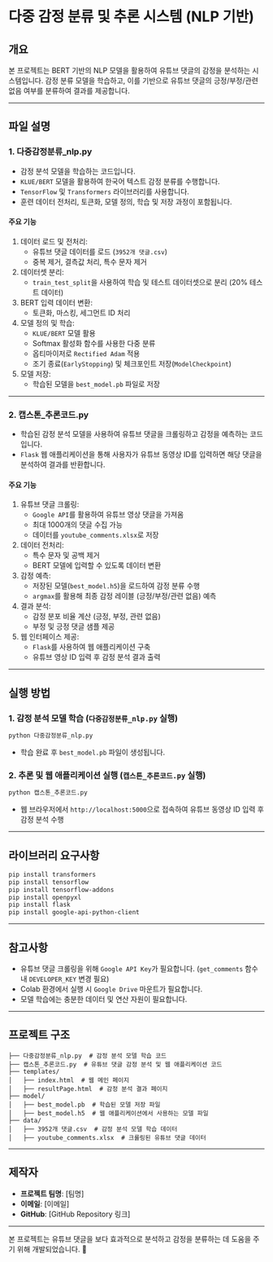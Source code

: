 # 다중 감정 분류 및 추론 시스템 (NLP 기반)

## 개요

본 프로젝트는 BERT 기반의 NLP 모델을 활용하여 유튜브 댓글의 감정을 분석하는 시스템입니다. 감정 분류 모델을 학습하고, 이를 기반으로 유튜브 댓글의 긍정/부정/관련 없음 여부를 분류하여 결과를 제공합니다.

---

## 파일 설명

### 1. 다중감정분류\_nlp.py

- 감정 분석 모델을 학습하는 코드입니다.
- `KLUE/BERT` 모델을 활용하여 한국어 텍스트 감정 분류를 수행합니다.
- `TensorFlow` 및 `Transformers` 라이브러리를 사용합니다.
- 훈련 데이터 전처리, 토큰화, 모델 정의, 학습 및 저장 과정이 포함됩니다.

#### 주요 기능

1. 데이터 로드 및 전처리:
   - 유튜브 댓글 데이터를 로드 (`3952개 댓글.csv`)
   - 중복 제거, 결측값 처리, 특수 문자 제거
2. 데이터셋 분리:
   - `train_test_split`을 사용하여 학습 및 테스트 데이터셋으로 분리 (20% 테스트 데이터)
3. BERT 입력 데이터 변환:
   - 토큰화, 마스킹, 세그먼트 ID 처리
4. 모델 정의 및 학습:
   - `KLUE/BERT` 모델 활용
   - Softmax 활성화 함수를 사용한 다중 분류
   - 옵티마이저로 `Rectified Adam` 적용
   - 조기 종료(`EarlyStopping`) 및 체크포인트 저장(`ModelCheckpoint`)
5. 모델 저장:
   - 학습된 모델을 `best_model.pb` 파일로 저장

---

### 2. 캡스톤\_추론코드.py

- 학습된 감정 분석 모델을 사용하여 유튜브 댓글을 크롤링하고 감정을 예측하는 코드입니다.
- `Flask` 웹 애플리케이션을 통해 사용자가 유튜브 동영상 ID를 입력하면 해당 댓글을 분석하여 결과를 반환합니다.

#### 주요 기능

1. 유튜브 댓글 크롤링:
   - `Google API`를 활용하여 유튜브 영상 댓글을 가져옴
   - 최대 1000개의 댓글 수집 가능
   - 데이터를 `youtube_comments.xlsx`로 저장
2. 데이터 전처리:
   - 특수 문자 및 공백 제거
   - BERT 모델에 입력할 수 있도록 데이터 변환
3. 감정 예측:
   - 저장된 모델(`best_model.h5`)을 로드하여 감정 분류 수행
   - `argmax`를 활용해 최종 감정 레이블 (긍정/부정/관련 없음) 예측
4. 결과 분석:
   - 감정 분포 비율 계산 (긍정, 부정, 관련 없음)
   - 부정 및 긍정 댓글 샘플 제공
5. 웹 인터페이스 제공:
   - `Flask`를 사용하여 웹 애플리케이션 구축
   - 유튜브 영상 ID 입력 후 감정 분석 결과 출력

---

## 실행 방법

### 1. 감정 분석 모델 학습 (`다중감정분류_nlp.py` 실행)

```bash
python 다중감정분류_nlp.py
```

- 학습 완료 후 `best_model.pb` 파일이 생성됩니다.

### 2. 추론 및 웹 애플리케이션 실행 (`캡스톤_추론코드.py` 실행)

```bash
python 캡스톤_추론코드.py
```

- 웹 브라우저에서 `http://localhost:5000`으로 접속하여 유튜브 동영상 ID 입력 후 감정 분석 수행

---

## 라이브러리 요구사항

```bash
pip install transformers
pip install tensorflow
pip install tensorflow-addons
pip install openpyxl
pip install flask
pip install google-api-python-client
```

---

## 참고사항

- 유튜브 댓글 크롤링을 위해 `Google API Key`가 필요합니다. (`get_comments` 함수 내 `DEVELOPER_KEY` 변경 필요)
- Colab 환경에서 실행 시 `Google Drive` 마운트가 필요합니다.
- 모델 학습에는 충분한 데이터 및 연산 자원이 필요합니다.

---

## 프로젝트 구조

```
├── 다중감정분류_nlp.py  # 감정 분석 모델 학습 코드
├── 캡스톤_추론코드.py  # 유튜브 댓글 감정 분석 및 웹 애플리케이션 코드
├── templates/
│   ├── index.html  # 웹 메인 페이지
│   ├── resultPage.html  # 감정 분석 결과 페이지
├── model/
│   ├── best_model.pb  # 학습된 모델 저장 파일
│   ├── best_model.h5  # 웹 애플리케이션에서 사용하는 모델 파일
├── data/
│   ├── 3952개 댓글.csv  # 감정 분석 모델 학습 데이터
│   ├── youtube_comments.xlsx  # 크롤링된 유튜브 댓글 데이터
```

---

## 제작자

- **프로젝트 팀명**: [팀명]
- **이메일**: [이메일]
- **GitHub**: [GitHub Repository 링크]

---

본 프로젝트는 유튜브 댓글을 보다 효과적으로 분석하고 감정을 분류하는 데 도움을 주기 위해 개발되었습니다. 🎯


